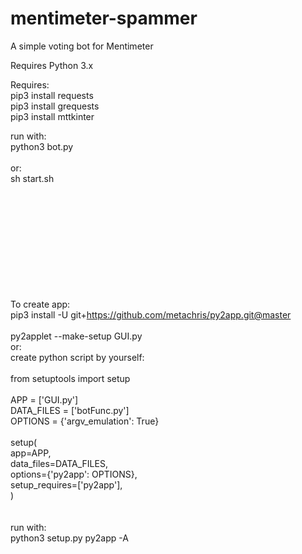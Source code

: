 # mentimeter-spammer
A simple voting bot for Mentimeter

Requires Python 3.x

Requires:
<br>
pip3 install requests
<br>
pip3 install grequests
<br>
pip3 install mttkinter
<br>

run with:
<br>
python3 bot.py
<br>
<br>
or:
<br>
sh start.sh


<br><br><br><br><br><br><br><br><br><br>
To create app:<br>
pip3 install -U git+https://github.com/metachris/py2app.git@master
<br><br>
py2applet --make-setup GUI.py
<br>
or:
<br>
create python script by yourself:<br><br>
from setuptools import setup<br>
<br>
APP = ['GUI.py']<br>
DATA_FILES = ['botFunc.py']<br>
OPTIONS = {'argv_emulation': True}<br>
<br>
setup(<br>
    app=APP,<br>
    data_files=DATA_FILES,<br>
    options={'py2app': OPTIONS},<br>
    setup_requires=['py2app'],<br>
)<br>
<br>
<br>
run with:<br>
python3 setup.py py2app -A
